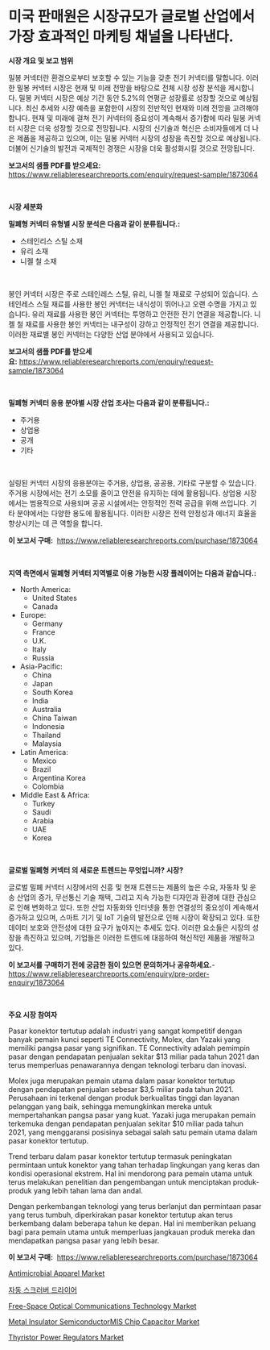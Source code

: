 <p><h1>미국 판매원은 시장규모가 글로벌 산업에서 가장 효과적인 마케팅 채널을 나타낸다.</h1></p><p><strong>시장 개요 및 보고 범위</strong></p>
<p><p>밀봉 커넥터란 환경으로부터 보호할 수 있는 기능을 갖춘 전기 커넥터를 말합니다. 이러한 밀봉 커넥터 시장은 현재 및 미래 전망을 바탕으로 전체 시장 성장 분석을 제시합니다. 밀봉 커넥터 시장은 예상 기간 동안 5.2%의 연평균 성장률로 성장할 것으로 예상됩니다. 최신 추세와 시장 예측을 포함한이 시장의 전반적인 현재와 미래 전망을 고려해야 합니다. 현재 및 미래에 걸쳐 전기 커넥터의 중요성이 계속해서 증가함에 따라 밀봉 커넥터 시장은 더욱 성장할 것으로 전망됩니다. 시장의 신기술과 혁신은 소비자들에게 더 나은 제품을 제공하고 있으며, 이는 밀봉 커넥터 시장의 성장을 촉진할 것으로 예상됩니다. 더불어 신기술의 발전과 국제적인 경쟁은 시장을 더욱 활성화시킬 것으로 전망됩니다.</p></p>
<p><strong>보고서의 샘플 PDF를 받으세요:</strong> <a href="https://www.reliableresearchreports.com/enquiry/request-sample/1873064">https://www.reliableresearchreports.com/enquiry/request-sample/1873064</a></p>
<p>&nbsp;</p>
<p><strong>시장 세분화</strong></p>
<p><strong>밀폐형 커넥터 유형별 시장 분석은 다음과 같이 분류됩니다.:</strong></p>
<p><ul><li>스테인리스 스틸 소재</li><li>유리 소재</li><li>니켈 철 소재</li></ul></p>
<p>&nbsp;</p>
<p><p>봉인 커넥터 시장은 주로 스테인레스 스틸, 유리, 니켈 철 재료로 구성되어 있습니다. 스테인레스 스틸 재료를 사용한 봉인 커넥터는 내식성이 뛰어나고 오랜 수명을 가지고 있습니다. 유리 재료를 사용한 봉인 커넥터는 투명하고 안전한 전기 연결을 제공합니다. 니켈 철 재료를 사용한 봉인 커넥터는 내구성이 강하고 안정적인 전기 연결을 제공합니다. 이러한 재료별 봉인 커넥터는 다양한 산업 분야에서 사용되고 있습니다.</p></p>
<p><strong>보고서의 샘플 PDF를 받으세요:</strong>&nbsp;<a href="https://www.reliableresearchreports.com/enquiry/request-sample/1873064">https://www.reliableresearchreports.com/enquiry/request-sample/1873064</a></p>
<p>&nbsp;</p>
<p><strong> 밀폐형 커넥터 응용 분야별 시장 산업 조사는 다음과 같이 분류됩니다.:</strong></p>
<p><ul><li>주거용</li><li>상업용</li><li>공개</li><li>기타</li></ul></p>
<p>&nbsp;</p>
<p><p>실링된 커넥터 시장의 응용분야는 주거용, 상업용, 공공용, 기타로 구분할 수 있습니다. 주거용 시장에서는 전기 소모를 줄이고 안전을 유지하는 데에 활용됩니다. 상업용 시장에서는 범용적으로 사용되며 공공 시설에서는 안정적인 전력 공급을 위해 쓰입니다. 기타 분야에서는 다양한 용도에 활용됩니다. 이러한 시장은 전력 안정성과 에너지 효율을 향상시키는 데 큰 역할을 합니다.</p></p>
<p><strong>이 보고서 구매:</strong>&nbsp; <a href="https://www.reliableresearchreports.com/purchase/1873064">https://www.reliableresearchreports.com/purchase/1873064</a></p>
<p>&nbsp;</p>
<p><strong>지역 측면에서 밀폐형 커넥터 지역별로 이용 가능한 시장 플레이어는 다음과 같습니다.:</strong></p>
<p><ul>
    <li>
        North America:
        <ul>
            <li>United States</li>
            <li>Canada</li>
        </ul>
    </li>
    <li>
        Europe:
        <ul>
            <li>Germany</li>
            <li>France</li>
            <li>U.K.</li>
            <li>Italy</li>
            <li>Russia</li>
        </ul>
    </li>
    <li>
        Asia-Pacific:
        <ul>
            <li>China</li>
            <li>Japan</li>
            <li>South Korea</li>
            <li>India</li>
            <li>Australia</li>
            <li>China Taiwan</li>
            <li>Indonesia</li>
            <li>Thailand</li>
            <li>Malaysia</li>
        </ul>
    </li>
    <li>
        Latin America:
        <ul>
            <li>Mexico</li>
            <li>Brazil</li>
            <li>Argentina Korea</li>
            <li>Colombia</li>
        </ul>
    </li>
    <li>
        Middle East & Africa:
        <ul>
            <li>Turkey</li>
            <li>Saudi</li>
            <li>Arabia</li>
            <li>UAE</li>
            <li>Korea</li>
        </ul>
    </li>
    </ul></p>
<p>&nbsp;</p>
<p><strong>글로벌 밀폐형 커넥터 의 새로운 트렌드는 무엇입니까? 시장?</strong></p>
<p><p>글로벌 밀폐 커넥터 시장에서의 신흥 및 현재 트렌드는 제품의 높은 수요, 자동차 및 운송 산업의 증가, 무선통신 기술 채택, 그리고 지속 가능한 디자인과 환경에 대한 관심으로 인해 변화하고 있다. 또한 산업 자동화와 인터넷을 통한 연결성의 중요성이 계속해서 증가하고 있으며, 스마트 기기 및 IoT 기술의 발전으로 인해 시장이 확장되고 있다. 또한 데이터 보호와 안전성에 대한 요구가 높아지는 추세도 있다. 이러한 요소들은 시장의 성장을 촉진하고 있으며, 기업들은 이러한 트렌드에 대응하여 혁신적인 제품을 개발하고 있다.</p></p>
<p><strong>이 보고서를 구매하기 전에 궁금한 점이 있으면 문의하거나 공유하세요.</strong>- <a href="https://www.reliableresearchreports.com/enquiry/pre-order-enquiry/1873064">https://www.reliableresearchreports.com/enquiry/pre-order-enquiry/1873064</a></p>
<p>&nbsp;</p>
<p><strong>주요 시장 참여자</strong></p>
<p><p>Pasar konektor tertutup adalah industri yang sangat kompetitif dengan banyak pemain kunci seperti TE Connectivity, Molex, dan Yazaki yang memiliki pangsa pasar yang signifikan. TE Connectivity adalah pemimpin pasar dengan pendapatan penjualan sekitar $13 miliar pada tahun 2021 dan terus memperluas penawarannya dengan teknologi terbaru dan inovasi.</p><p>Molex juga merupakan pemain utama dalam pasar konektor tertutup dengan pendapatan penjualan sebesar $3,5 miliar pada tahun 2021. Perusahaan ini terkenal dengan produk berkualitas tinggi dan layanan pelanggan yang baik, sehingga memungkinkan mereka untuk mempertahankan pangsa pasar yang kuat. Yazaki juga merupakan pemain terkemuka dengan pendapatan penjualan sekitar $10 miliar pada tahun 2021, yang menggaransi posisinya sebagai salah satu pemain utama dalam pasar konektor tertutup.</p><p>Trend terbaru dalam pasar konektor tertutup termasuk peningkatan permintaan untuk konektor yang tahan terhadap lingkungan yang keras dan kondisi operasional ekstrem. Hal ini mendorong para pemain utama untuk terus melakukan penelitian dan pengembangan untuk menciptakan produk-produk yang lebih tahan lama dan andal.</p><p>Dengan perkembangan teknologi yang terus berlanjut dan permintaan pasar yang terus tumbuh, diperkirakan pasar konektor tertutup akan terus berkembang dalam beberapa tahun ke depan. Hal ini memberikan peluang bagi para pemain utama untuk memperluas jangkauan produk mereka dan mendapatkan pangsa pasar yang lebih besar.</p></p>
<p><strong>이 보고서 구매:</strong>&nbsp;&nbsp;<a href="https://www.reliableresearchreports.com/purchase/1873064">https://www.reliableresearchreports.com/purchase/1873064</a></p>
<p><p><a href="https://github.com/yemakinde/Market-Research-Report-List-1/blob/main/antimicrobial-apparel-market.md">Antimicrobial Apparel Market</a></p><p><a href="https://github.com/crfsywufhm81415/Market-Research-Report-List-1/blob/main/19370932512.md">자동 스크러버 드라이어</a></p><p><a href="https://view.publitas.com/reportprime-1/free-space-optical-communications-technology-market-analysis-and-market-size-global-industry-overview-market-segmentation-and-forecast-2024-to-2031/">Free-Space Optical Communications Technology Market</a></p><p><a href="https://issuu.com/reportprime-2/docs/metal-insulator-semiconductormis-chip-capacitor-ma">Metal Insulator SemiconductorMIS Chip Capacitor Market</a></p><p><a href="https://issuu.com/reportprime-2/docs/thyristor-power-regulators-market-size-2030.pptx">Thyristor Power Regulators Market</a></p></p>
